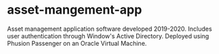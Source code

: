 # asset-mangement-app

Asset management application software developed 2019-2020.
Includes user authentication through Window's Active Directory.
Deployed using Phusion Passenger on an Oracle Virtual Machine.
